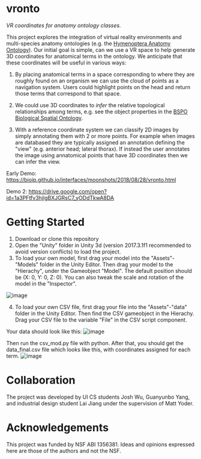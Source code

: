 # vronto

_VR coordinates for anatomy ontology classes._

This project explores the integration of virtual reality environments and multi-species anatomy ontologies (e.g. the [Hymenoptera Anatomy Ontology](http://portal.hymao.org)).  Our initial goal is simple, can we use a VR space to help generate 3D coordinates for anatomical terms in the ontology.  We anticipate that these coordinates will be useful in various ways:

1) By placing anatomical terms in a space corresponding to where they are roughly found on an organism we can use the cloud of points as a navigation system.  Users could highlight points on the head and return those terms that correspond to that space.

2) We could use 3D coordinates to _infer_ the relative topological relationships among terms, e.g. see the object properties in the [BSPO Biological Spatial Ontology](http://www.obofoundry.org/ontology/bspo.html).

3) With a reference coordinate system we can classify 2D images by simply annotating them with 2 or more points.  For example when images are databased they are typically assigned an annotation defining the "view" (e.g. anterior head; lateral thorax).  If instead the user annotates the image using annatomical points that have 3D coordinates then we can infer the view.

Early Demo: https://bioip.github.io/interfaces/moonshots/2018/08/28/vronto.html

Demo 2: https://drive.google.com/open?id=1a3PFtfv3hjlgBXJGRsC7_yODdTkwA8DA

# Getting Started

1) Download or clone this repository
2) Open the "Unity" folder in Unity 3d (version 2017.3.1f1 recommended to avoid version conflicts) to load the project.
3) To load your own model, first drag your model into the "Assets"-"Models" folder in the Unity Editor. Then drag your model to the "Hierachy", under the Gameobject "Model". The default position should be (X: 0, Y: 0, Z: 0). You can also tweak the scale and rotation of the model in the "Inspector".

![image](https://user-images.githubusercontent.com/36896710/53604222-7f0ab300-3b79-11e9-809e-2dd6243353e1.png)

4) To load your own CSV file, first drag your file into the "Assets"-"data" folder in the Unity Editor. Then find the CSV gameobject in the Hierachy. Drag your CSV file to the variable "File" in the CSV script component.

Your data should look like this: ![image](https://user-images.githubusercontent.com/36896710/54091682-e2060200-4350-11e9-9435-8fd497542208.png)

Then run the csv_mod.py file with python. After that, you should get the data_final.csv file which looks like this, with coordinates assigned for each term.
![image](https://user-images.githubusercontent.com/36896710/54091708-1bd70880-4351-11e9-9f78-a6272d1a0a08.png)


# Collaboration

The project was developed by UI CS students Josh Wu, Guanyunbo Yang, and industrial design student Lai Jiang under the supervision of Matt Yoder.

# Acknowledgements

This project was funded by NSF ABI 1356381. Ideas and opinions expressed here are those of the authors and not the NSF. 

